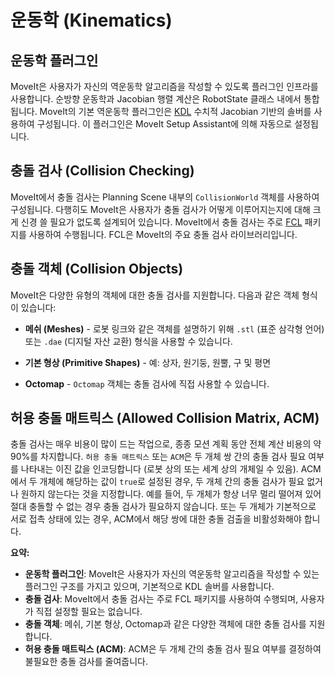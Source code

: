 # 운동학 (Kinematics)

## 운동학 플러그인

MoveIt은 사용자가 자신의 역운동학 알고리즘을 작성할 수 있도록 플러그인 인프라를 사용합니다. 순방향 운동학과 Jacobian 행렬 계산은 RobotState 클래스 내에서 통합됩니다. MoveIt의 기본 역운동학 플러그인은 [KDL](https://github.com/orocos/orocos_kinematics_dynamics) 수치적 Jacobian 기반의 솔버를 사용하여 구성됩니다. 이 플러그인은 MoveIt Setup Assistant에 의해 자동으로 설정됩니다.

## 충돌 검사 (Collision Checking)

MoveIt에서 충돌 검사는 Planning Scene 내부의 `CollisionWorld` 객체를 사용하여 구성됩니다. 다행히도 MoveIt은 사용자가 충돌 검사가 어떻게 이루어지는지에 대해 크게 신경 쓸 필요가 없도록 설계되어 있습니다. MoveIt에서 충돌 검사는 주로 [FCL](https://flexible-collision-library.github.io/) 패키지를 사용하여 수행됩니다. FCL은 MoveIt의 주요 충돌 검사 라이브러리입니다.

## 충돌 객체 (Collision Objects)

MoveIt은 다양한 유형의 객체에 대한 충돌 검사를 지원합니다. 다음과 같은 객체 형식이 있습니다:

- **메쉬 (Meshes)** - 로봇 링크와 같은 객체를 설명하기 위해 `.stl` (표준 삼각형 언어) 또는 `.dae` (디지털 자산 교환) 형식을 사용할 수 있습니다.

- **기본 형상 (Primitive Shapes)** - 예: 상자, 원기둥, 원뿔, 구 및 평면

- **Octomap** - `Octomap` 객체는 충돌 검사에 직접 사용할 수 있습니다.

## 허용 충돌 매트릭스 (Allowed Collision Matrix, ACM)

충돌 검사는 매우 비용이 많이 드는 작업으로, 종종 모션 계획 동안 전체 계산 비용의 약 90%를 차지합니다. `허용 충돌 매트릭스` 또는 `ACM`은 두 개체 쌍 간의 충돌 검사 필요 여부를 나타내는 이진 값을 인코딩합니다 (로봇 상의 또는 세계 상의 개체일 수 있음). ACM에서 두 개체에 해당하는 값이 `true`로 설정된 경우, 두 개체 간의 충돌 검사가 필요 없거나 원하지 않는다는 것을 지정합니다. 예를 들어, 두 개체가 항상 너무 멀리 떨어져 있어 절대 충돌할 수 없는 경우 충돌 검사가 필요하지 않습니다. 또는 두 개체가 기본적으로 서로 접촉 상태에 있는 경우, ACM에서 해당 쌍에 대한 충돌 검출을 비활성화해야 합니다.

**요약:**

- **운동학 플러그인**: MoveIt은 사용자가 자신의 역운동학 알고리즘을 작성할 수 있는 플러그인 구조를 가지고 있으며, 기본적으로 KDL 솔버를 사용합니다.
- **충돌 검사**: MoveIt에서 충돌 검사는 주로 FCL 패키지를 사용하여 수행되며, 사용자가 직접 설정할 필요는 없습니다.
- **충돌 객체**: 메쉬, 기본 형상, Octomap과 같은 다양한 객체에 대한 충돌 검사를 지원합니다.
- **허용 충돌 매트릭스 (ACM)**: ACM은 두 개체 간의 충돌 검사 필요 여부를 결정하여 불필요한 충돌 검사를 줄여줍니다.
